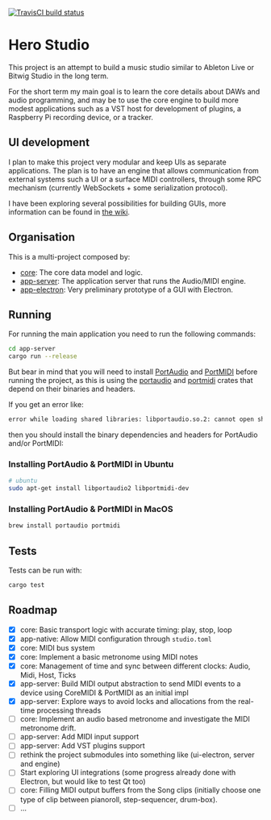 [![TravisCI build status](https://travis-ci.org/chris-zen/hero-studio.svg)](https://travis-ci.org/chris-zen/hero-studio)

# Hero Studio

This project is an attempt to build a music studio similar to Ableton Live or Bitwig Studio in the long term.

For the short term my main goal is to learn the core details about DAWs and audio programming, and may be to use the core engine to build more modest applications such as a VST host for development of plugins, a Raspberry Pi recording device, or a tracker.

## UI development

I plan to make this project very modular and keep UIs as separate applications. The plan is to have an engine that allows communication from external systems such a UI or a surface MIDI controllers, through some RPC mechanism (currently WebSockets + some serialization protocol).

I have been exploring several possibilities for building GUIs, more information can be found in [the wiki](https://github.com/chris-zen/hero-studio/wiki).

## Organisation

This is a multi-project composed by:

- [core](core): The core data model and logic.
- [app-server](app-server): The application server that runs the Audio/MIDI engine.
- [app-electron](app-electron): Very preliminary prototype of a GUI with Electron.

## Running

For running the main application you need to run the following commands:

```sh
cd app-server
cargo run --release
```

But bear in mind that you will need to install [PortAudio](http://www.portaudio.com/download.html) and [PortMIDI](http://portmedia.sourceforge.net/portmidi/) before running the project, as this is using the [portaudio](https://docs.rs/crate/portaudio/0.7.0) and [portmidi](https://crates.io/crates/portmidi) crates that depend on their binaries and headers.

If you get an error like:

```sh
error while loading shared libraries: libportaudio.so.2: cannot open shared object file: No such file or directory
```

then you should install the binary dependencies and headers for PortAudio and/or PortMIDI:

### Installing PortAudio & PortMIDI in Ubuntu

```sh
# ubuntu
sudo apt-get install libportaudio2 libportmidi-dev
```

### Installing PortAudio & PortMIDI in MacOS

```sh
brew install portaudio portmidi
```

## Tests

Tests can be run with:

```sh
cargo test
```

## Roadmap

- [x] core: Basic transport logic with accurate timing: play, stop, loop
- [x] app-native: Allow MIDI configuration through `studio.toml`
- [x] core: MIDI bus system
- [x] core: Implement a basic metronome using MIDI notes
- [x] core: Management of time and sync between different clocks: Audio, Midi, Host, Ticks
- [x] app-server: Build MIDI output abstraction to send MIDI events to a device using CoreMIDI & PortMIDI as an initial impl
- [x] app-server: Explore ways to avoid locks and allocations from the real-time processing threads
- [ ] core: Implement an audio based metronome and investigate the MIDI metronome drift.
- [ ] app-server: Add MIDI input support
- [ ] app-server: Add VST plugins support
- [ ] rethink the project submodules into something like (ui-electron, server and engine)
- [ ] Start exploring UI integrations (some progress already done with Electron, but would like to test Qt too)
- [ ] core: Filling MIDI output buffers from the Song clips (initially choose one type of clip between pianoroll, step-sequencer, drum-box).
- [ ] ...
